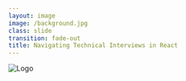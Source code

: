 ```yaml
---
layout: image
image: /background.jpg
class: slide
transition: fade-out
title: Navigating Technical Interviews in React
---
```


<div class="flex flex-justify-center h-full flex-items-center w-full">
  <img src="/logo.svg" alt="Logo" class="w-xs">
</div>
